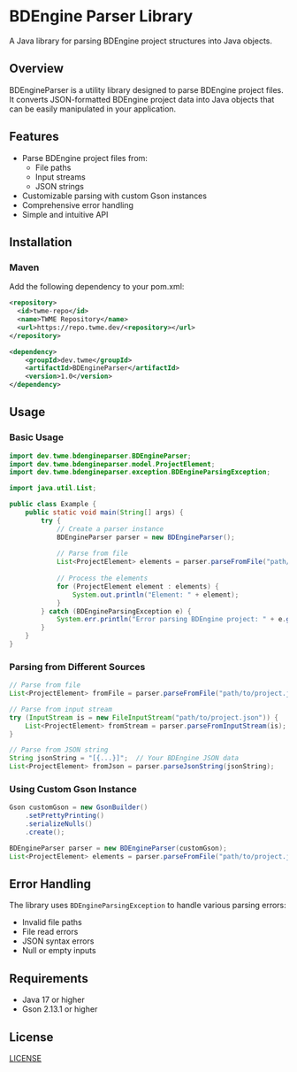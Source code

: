 # BDEngine Parser Library

A Java library for parsing BDEngine project structures into Java objects.

## Overview

BDEngineParser is a utility library designed to parse BDEngine project files. It converts JSON-formatted BDEngine project data into Java objects that can be easily manipulated in your application.

## Features

- Parse BDEngine project files from:
  - File paths
  - Input streams
  - JSON strings
- Customizable parsing with custom Gson instances
- Comprehensive error handling
- Simple and intuitive API

## Installation

### Maven

Add the following dependency to your pom.xml:


```xml
<repository>
  <id>twme-repo</id>
  <name>TWME Repository</name>
  <url>https://repo.twme.dev/<repository></url>
</repository>
```

```xml
<dependency>
    <groupId>dev.twme</groupId>
    <artifactId>BDEngineParser</artifactId>
    <version>1.0</version>
</dependency>
```

## Usage

### Basic Usage

```java
import dev.twme.bdengineparser.BDEngineParser;
import dev.twme.bdengineparser.model.ProjectElement;
import dev.twme.bdengineparser.exception.BDEngineParsingException;

import java.util.List;

public class Example {
    public static void main(String[] args) {
        try {
            // Create a parser instance
            BDEngineParser parser = new BDEngineParser();
            
            // Parse from file
            List<ProjectElement> elements = parser.parseFromFile("path/to/bdengine/project.json");
            
            // Process the elements
            for (ProjectElement element : elements) {
                System.out.println("Element: " + element);
            }
        } catch (BDEngineParsingException e) {
            System.err.println("Error parsing BDEngine project: " + e.getMessage());
        }
    }
}
```

### Parsing from Different Sources

```java
// Parse from file
List<ProjectElement> fromFile = parser.parseFromFile("path/to/project.json");

// Parse from input stream
try (InputStream is = new FileInputStream("path/to/project.json")) {
    List<ProjectElement> fromStream = parser.parseFromInputStream(is);
}

// Parse from JSON string
String jsonString = "[{...}]";  // Your BDEngine JSON data
List<ProjectElement> fromJson = parser.parseJsonString(jsonString);
```

### Using Custom Gson Instance

```java
Gson customGson = new GsonBuilder()
    .setPrettyPrinting()
    .serializeNulls()
    .create();

BDEngineParser parser = new BDEngineParser(customGson);
List<ProjectElement> elements = parser.parseFromFile("path/to/project.json");
```

## Error Handling

The library uses `BDEngineParsingException` to handle various parsing errors:

- Invalid file paths
- File read errors
- JSON syntax errors
- Null or empty inputs

## Requirements

- Java 17 or higher
- Gson 2.13.1 or higher

## License

[LICENSE](LICENSE)